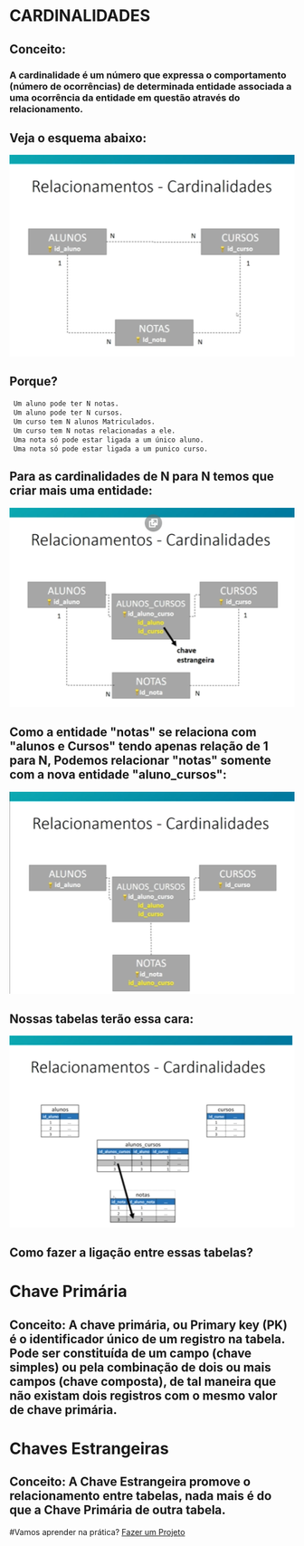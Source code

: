 # CARDINALIDADES
## Conceito:
### A cardinalidade é um número que expressa o comportamento (número de ocorrências) de determinada entidade associada a uma ocorrência da entidade em questão através do relacionamento.
## Veja o esquema abaixo:
![cardinalidade](https://github.com/ERONILDOJUNIOR/SQL-introdu-o/blob/main/imagens/cardinalidade1.png)
## Porque?
     Um aluno pode ter N notas.
     Um aluno pode ter N cursos.
     Um curso tem N alunos Matriculados.
     Um curso tem N notas relacionadas a ele.
     Uma nota só pode estar ligada a um único aluno.
     Uma nota só pode estar ligada a um punico curso.
## Para as cardinalidades de N para N temos que criar mais uma entidade:
![cardinalidade](https://github.com/ERONILDOJUNIOR/SQL-introdu-o/blob/main/imagens/cardinalidade2.png)
## Como a entidade "notas" se relaciona com "alunos e Cursos" tendo apenas relação de 1 para N, Podemos relacionar "notas" somente com a nova entidade "aluno_cursos":
![cardinalidade](https://github.com/ERONILDOJUNIOR/SQL-introdu-o/blob/main/imagens/cardinalidade3.png)
## Nossas tabelas terão essa cara:
![cardinalidade](https://github.com/ERONILDOJUNIOR/SQL-introdu-o/blob/main/imagens/cardinalidade4.png)
## Como fazer a ligação entre essas tabelas?
# Chave Primária
## Conceito: A chave primária, ou Primary key (PK) é o identificador único de um registro na tabela. Pode ser constituída de um campo (chave simples) ou pela combinação de dois ou mais campos (chave composta), de tal maneira que não existam dois registros com o mesmo valor de chave primária.
# Chaves Estrangeiras
## Conceito: A Chave Estrangeira promove o relacionamento entre tabelas, nada mais é do que a Chave Primária de outra tabela.
#Vamos aprender na prática?
[Fazer um Projeto](https://github.com/ERONILDOJUNIOR/SQL-introdu-o/blob/main/AULAS/ProjetoSQL.md)
